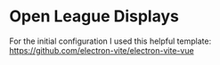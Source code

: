 # Open League Displays
For the initial configuration I used this helpful template:
https://github.com/electron-vite/electron-vite-vue

